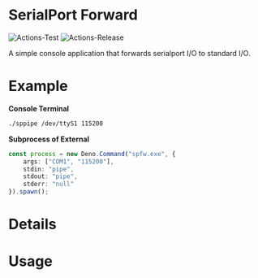 # **SerialPort Forward**
![Actions-Test](https://github.com/dojyorin/serialport_forward/actions/workflows/test.yaml/badge.svg)
![Actions-Release](https://github.com/dojyorin/serialport_forward/actions/workflows/release.yaml/badge.svg)

A simple console application that forwards serialport I/O to standard I/O.

# Example

**Console Terminal**

```sh
./sppipe /dev/ttyS1 115200
```

**Subprocess of External**

```ts
const process = new Deno.Command("spfw.exe", {
    args: ["COM1", "115200"],
    stdin: "pipe",
    stdout: "pipe",
    stderr: "null"
}).spawn();
```

# Details

# Usage